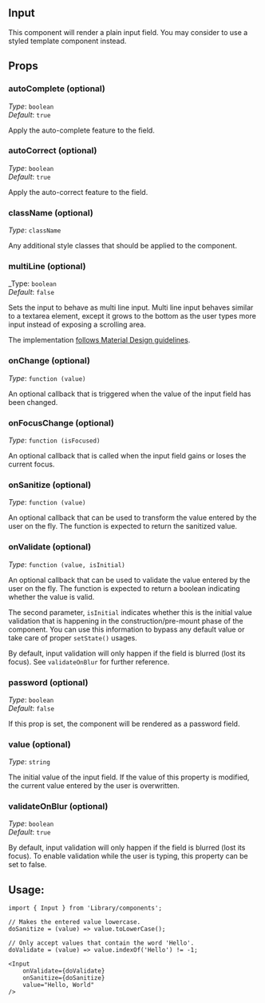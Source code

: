 Input
---
This component will render a plain input field. You may consider to use a 
styled template component instead.

## Props
 
### autoComplete (optional)

_Type_: `boolean`<br>
_Default_: `true`

Apply the auto-complete feature to the field.

### autoCorrect (optional)

_Type_: `boolean`<br>
_Default_: `true`

Apply the auto-correct feature to the field.

### className (optional)

_Type_: `className`<br>

Any additional style classes that should be applied to the component.

### multiLine (optional)

_Type: `boolean`<br>
_Default_: `false`

Sets the input to behave as multi line input. Multi line input behaves similar to a textarea element, except it grows to the bottom as the user types more input instead of exposing a scrolling area.

The implementation [follows Material Design guidelines](https://material.io/guidelines/components/text-fields.html#text-fields-text-field-boxes).

### onChange (optional)

_Type_: `function (value)`<br>

An optional callback that is triggered when the value of the input field
has been changed.

### onFocusChange (optional)

_Type_: `function (isFocused)`<br>

An optional callback that is called when the input field gains or loses
the current focus.

### onSanitize (optional)

_Type_: `function (value)`<br>

An optional callback that can be used to transform the value entered by the
user on the fly. The function is expected to return the sanitized value.

### onValidate (optional)

_Type_: `function (value, isInitial)`<br>

An optional callback that can be used to validate the value entered by the
user on the fly. The function is expected to return a boolean indicating
whether the value is valid.

The second parameter, `isInitial` indicates whether this is the initial
value validation that is happening in the construction/pre-mount phase of
the component. You can use this information to bypass any default value or
take care of proper `setState()` usages. 

By default, input validation will only happen if the field is blurred
(lost its focus). See `validateOnBlur` for further reference.

### password (optional)

_Type_: `boolean`<br>
_Default_: `false`

If this prop is set, the component will be rendered as a password field.

### value (optional)

_Type_: `string`<br>

The initial value of the input field. If the value of this property is modified,
the current value entered by the user is overwritten.

### validateOnBlur (optional)

_Type_: `boolean`<br>
_Default_: `true`<br>

By default, input validation will only happen if the field is blurred
(lost its focus). To enable validation while the user is typing, this property
can be set to false.

## Usage:

```markup
import { Input } from 'Library/components';

// Makes the entered value lowercase.
doSanitize = (value) => value.toLowerCase();

// Only accept values that contain the word 'Hello'.
doValidate = (value) => value.indexOf('Hello') != -1;

<Input
    onValidate={doValidate}
    onSanitize={doSanitize}
    value="Hello, World"
/>
```


